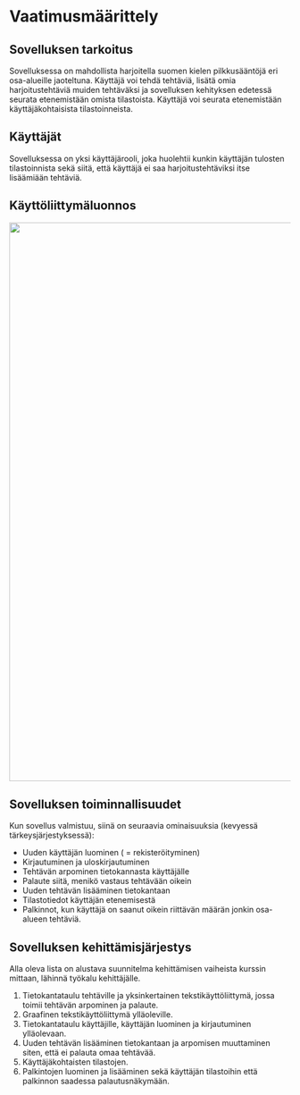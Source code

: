 # Vaatimusmäärittely

## Sovelluksen tarkoitus

Sovelluksessa on mahdollista harjoitella suomen kielen pilkkusääntöjä eri osa-alueille jaoteltuna.
Käyttäjä voi tehdä tehtäviä, lisätä omia harjoitustehtäviä muiden tehtäväksi ja sovelluksen kehityksen edetessä seurata etenemistään omista tilastoista.
Käyttäjä voi seurata etenemistään käyttäjäkohtaisista tilastoinneista.

## Käyttäjät

Sovelluksessa on yksi käyttäjärooli, joka huolehtii kunkin käyttäjän tulosten tilastoinnista sekä siitä, että käyttäjä ei saa harjoitustehtäviksi itse lisäämiään tehtäviä.

## Käyttöliittymäluonnos

<img src="https://github.com/sallasal/Ohte-s20/blob/master/Pilkkuharjoittelu/dokumentaatio/vaatimusm%C3%A4%C3%A4rittely.jpg" width="1000">

## Sovelluksen toiminnallisuudet

Kun sovellus valmistuu, siinä on seuraavia ominaisuuksia (kevyessä tärkeysjärjestyksessä):

- Uuden käyttäjän luominen ( = rekisteröityminen)
- Kirjautuminen ja uloskirjautuminen
- Tehtävän arpominen tietokannasta käyttäjälle
- Palaute siitä, menikö vastaus tehtävään oikein
- Uuden tehtävän lisääminen tietokantaan
- Tilastotiedot käyttäjän etenemisestä
- Palkinnot, kun käyttäjä on saanut oikein riittävän määrän jonkin osa-alueen tehtäviä.

## Sovelluksen kehittämisjärjestys

Alla oleva lista on alustava suunnitelma kehittämisen vaiheista kurssin mittaan, lähinnä työkalu kehittäjälle.

1. Tietokantataulu tehtäville ja yksinkertainen tekstikäyttöliittymä, jossa toimii tehtävän arpominen ja palaute.
2. Graafinen tekstikäyttöliittymä ylläoleville.
3. Tietokantataulu käyttäjille, käyttäjän luominen ja kirjautuminen ylläolevaan.
4. Uuden tehtävän lisääminen tietokantaan ja arpomisen muuttaminen siten, että ei palauta omaa tehtävää.
5. Käyttäjäkohtaisten tilastojen.
6. Palkintojen luominen ja lisääminen sekä käyttäjän tilastoihin että palkinnon saadessa palautusnäkymään.
